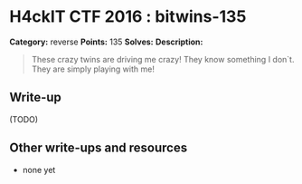 # H4ckIT CTF 2016 : bitwins-135

**Category:** reverse
**Points:** 135
**Solves:**
**Description:**

> These crazy twins are driving me crazy! They know something I don`t. They are simply playing with me!

## Write-up

(TODO)

## Other write-ups and resources

* none yet
